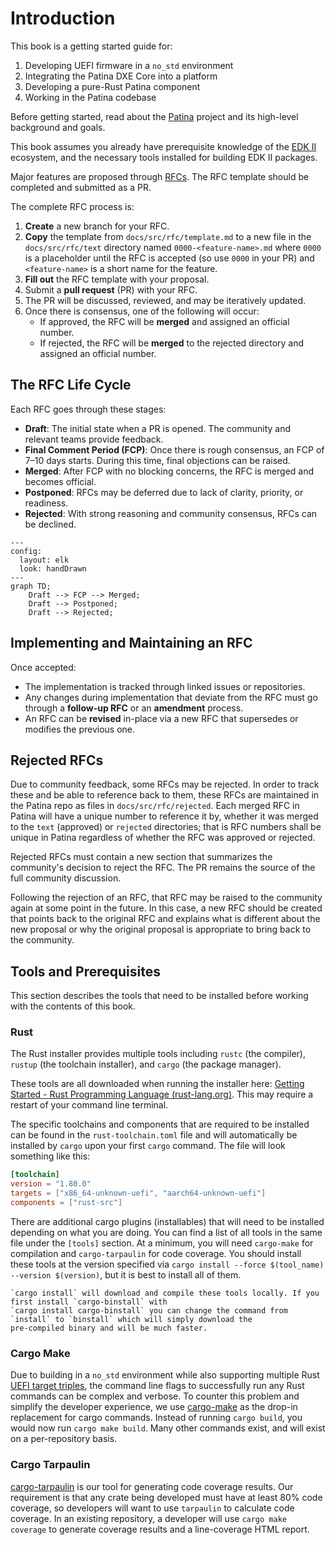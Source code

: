 
# Introduction

This book is a getting started guide for:

1. Developing UEFI firmware in a `no_std` environment
2. Integrating the Patina DXE Core into a platform
3. Developing a pure-Rust Patina component
4. Working in the Patina codebase

Before getting started, read about the [Patina](patina.md) project and its high-level background and goals.

This book assumes you already have prerequisite knowledge of the [EDK II](https://github.com/tianocore/edk2) ecosystem,
and the necessary tools installed for building EDK II packages.

Major features are proposed through [RFCs](rfc/template.md). The RFC template should be completed and submitted as a PR.

The complete RFC process is:

1. **Create** a new branch for your RFC.
2. **Copy** the template from `docs/src/rfc/template.md` to a new file in the `docs/src/rfc/text` directory named
   `0000-<feature-name>.md` where `0000` is a placeholder until the RFC is accepted (so use `0000` in your PR) and
   `<feature-name>` is a short name for the feature.
3. **Fill out** the RFC template with your proposal.
4. Submit a **pull request** (PR) with your RFC.
5. The PR will be discussed, reviewed, and may be iteratively updated.
6. Once there is consensus, one of the following will occur:
   - If approved, the RFC will be **merged** and assigned an official number.
   - If rejected, the RFC will be **merged** to the rejected directory and assigned an official number.

## The RFC Life Cycle

Each RFC goes through these stages:

- **Draft**: The initial state when a PR is opened. The community and relevant teams provide feedback.
- **Final Comment Period (FCP)**: Once there is rough consensus, an FCP of 7–10 days starts. During this time, final
  objections can be raised.
- **Merged**: After FCP with no blocking concerns, the RFC is merged and becomes official.
- **Postponed**: RFCs may be deferred due to lack of clarity, priority, or readiness.
- **Rejected**: With strong reasoning and community consensus, RFCs can be declined.

```mermaid
---
config:
  layout: elk
  look: handDrawn
---
graph TD;
    Draft --> FCP --> Merged;
    Draft --> Postponed;
    Draft --> Rejected;
```

## Implementing and Maintaining an RFC

Once accepted:

- The implementation is tracked through linked issues or repositories.
- Any changes during implementation that deviate from the RFC must go through a **follow-up RFC** or an **amendment**
  process.
- An RFC can be **revised** in-place via a new RFC that supersedes or modifies the previous one.

## Rejected RFCs

Due to community feedback, some RFCs may be rejected. In order to track these and be able to reference back to them,
these RFCs are maintained in the Patina repo as files in `docs/src/rfc/rejected`. Each merged RFC in Patina will have
a unique number to reference it by, whether it was merged to the `text` (approved) or `rejected` directories; that is
RFC numbers shall be unique in Patina regardless of whether the RFC was approved or rejected.

Rejected RFCs must contain a new section that summarizes the community's decision to reject the RFC. The PR remains
the source of the full community discussion.

Following the rejection of an RFC, that RFC may be raised to the community again at some point in the future. In this
case, a new RFC should be created that points back to the original RFC and explains what is different about the new
proposal or why the original proposal is appropriate to bring back to the community.

## Tools and Prerequisites

This section describes the tools that need to be installed before working with the contents of this book.

### Rust

The Rust installer provides multiple tools including `rustc` (the compiler), `rustup` (the toolchain installer), and
`cargo` (the package manager).

These tools are all downloaded when running the installer here: [Getting Started - Rust Programming Language (rust-lang.org)](https://www.rust-lang.org/learn/get-started).
This may require a restart of your command line terminal.

The specific toolchains and components that are required to be installed can be found in the `rust-toolchain.toml`
file and will automatically be installed by `cargo` upon your first `cargo` command. The file will look something like
this:

```toml
[toolchain]
version = "1.80.0"
targets = ["x86_64-unknown-uefi", "aarch64-unknown-uefi"]
components = ["rust-src"]
```

There are additional cargo plugins (installables) that will need to be installed depending on what you are doing. You
can find a list of all tools in the same file under the `[tools]` section. At a minimum, you will need `cargo-make` for
compilation and `cargo-tarpaulin` for code coverage. You should install these tools at the version specified via
`cargo install --force $(tool_name) --version $(version)`, but it is best to install all of them.

```admonish note
`cargo install` will download and compile these tools locally. If you first install `cargo-binstall` with
`cargo install cargo-binstall` you can change the command from `install` to `binstall` which will simply download the
pre-compiled binary and will be much faster.
```

### Cargo Make

Due to building in a `no_std` environment while also supporting multiple Rust [UEFI target triples](https://doc.rust-lang.org/nightly/rustc/platform-support/unknown-uefi.html#-unknown-uefi),
the command line flags to successfully run any Rust commands can be complex and verbose. To counter this problem and
simplify the developer experience, we use [cargo-make](https://github.com/sagiegurari/cargo-make) as the drop-in
replacement for cargo commands. Instead of running `cargo build`, you would now run `cargo make build`. Many other
commands exist, and will exist on a per-repository basis.

### Cargo Tarpaulin

[cargo-tarpaulin](https://github.com/xd009642/tarpaulin) is our tool for generating code coverage results. Our
requirement is that any crate being developed must have at least 80% code coverage, so developers will want to use
`tarpaulin` to calculate code coverage. In an existing repository, a developer will use `cargo make coverage` to
generate coverage results and a line-coverage HTML report.
